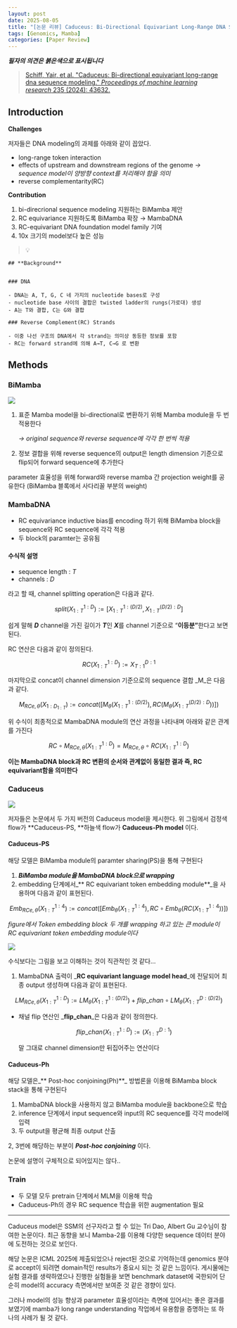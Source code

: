 ```yaml
---
layout: post
date: 2025-08-05
title: "[논문 리뷰] Caduceus: Bi-Directional Equivariant Long-Range DNA Sequence Modeling"
tags: [Genomics, Mamba]
categories: [Paper Review]
---
```


<span class="notion-red">_**필자의 의견은 붉은색으로 표시됩니다**_</span>


> [Schiff, Yair, et al. "Caduceus: Bi-directional equivariant long-range dna sequence modeling." ](https://pmc.ncbi.nlm.nih.gov/articles/PMC12189541/)[_Proceedings of machine learning research_](https://pmc.ncbi.nlm.nih.gov/articles/PMC12189541/)[ 235 (2024): 43632.](https://pmc.ncbi.nlm.nih.gov/articles/PMC12189541/)



## Introduction


**Challenges**


저자들은 DNA modeling의 과제를 아래와 같이 꼽았다.

- long-range token interaction
- effects of upstream and downstream regions of the genome 
_→ sequence model이 양방향 context를 처리해야 함을 의미_
- reverse complementarity(RC)

**Contribution**

1. bi-direcrional sequence modeling 지원하는 BiMamba 제안
1. RC equivariance 지원하도록 BiMamba 확장 → MambaDNA
1. RC-equivariant DNA foundation model family 기여
1. 10x 크기의 model보다 높은 성능

> 💡 


	## **Background**


	### DNA

	- DNA는 A, T, G, C 네 가지의 nucleotide bases로 구성
	- nucleotide base 사이의 결합은 twisted ladder의 rungs(가로대) 생성
	- A는 T와 결합, C는 G와 결합

	### Reverse Complement(RC) Strands

	- 이중 나선 구조의 DNA에서 각 strand는 의미상 동등한 정보를 포함
	- RC는 forward strand에 의해 A→T, C→G 로 변환


## Methods



### BiMamba


![](https://prod-files-secure.s3.us-west-2.amazonaws.com/542b861c-36a8-4051-84e5-8804b6728dba/2c247d59-7815-4980-99f0-8f0d21f445a7/image.png?X-Amz-Algorithm=AWS4-HMAC-SHA256&X-Amz-Content-Sha256=UNSIGNED-PAYLOAD&X-Amz-Credential=ASIAZI2LB466TRMXIFIN%2F20250816%2Fus-west-2%2Fs3%2Faws4_request&X-Amz-Date=20250816T041334Z&X-Amz-Expires=3600&X-Amz-Security-Token=IQoJb3JpZ2luX2VjECMaCXVzLXdlc3QtMiJHMEUCIGhwSzKUDz0HpXmyCgKryWcxi8QFyrMdNOq2nIrKHpgsAiEAlB%2B6USRDEGBApprDOrzWOgruq5Ru8mz6ZTTU%2FRU%2FZyUq%2FwMIbBAAGgw2Mzc0MjMxODM4MDUiDPtIO6VbJ5t8Yu4lyyrcA%2BNFAWWHTUc6KyJGOSVdlP6dAxVeV8KMlzBusYNSmBanlCZUc6iHbF5lHNdZuRHa228BdyVojtWR%2B%2F%2FSElGmxWQavkc%2Bj9%2FvrAYmxNfPxzSNDgM714D3fPvu7HwqhaCrEroZIB%2Fnflsl0I2%2B8iKhEDKTVfz0oSQTe3pHjQClHojUwQ3z%2BnLNrD2C9BIxDnmsnR579P53p4EpiqpPPYmlnTwR5yzShuglmaGiW3GLPHjeVpBmTyk27hABgZLrIhq4NmMoZn3g652ymL5XnCCTs%2Bs7Qkscum4x1yuoY%2Bhf67zl5zfN3AaoKoRcqmiAjlfFl%2Fth1fVzkQWRbfx5CrefukwBGPHRR9qIsCaqqukbn0mkpY1iDvfOXh031Q7z%2Bg3FRhx44UWCyuvnzMkW1F2rr%2BI4VIwRjmLw0mL%2FFGTBAgQyIqp%2FMjaUantTiEgYakz0hTPLkYX0i87adrpghBeLusx8gd4PGU4VwtwK7%2BJzJ0vaZUmkkomvlpaHoEq9pwfktzdbAnZ66qiuBf5bu4AKxd6HTDHolveCz8T2FHr4U%2B%2FuITBeE6vIEcYwvh3ousaNyp3TdwaxZ212xSs84LPaItiN6EMuSGgdK8DKdzW%2F4JfQu3MnzFWRVdYjYYLeMJfv%2F8QGOqUBcELxu7dI%2FUBuHKS7oNGstbu36%2FWnxOLwpjCzogAwPg8kx%2FDArE3uWMsYKWWqNpj5ljPPZcwnOgoBvHOvntSlhHOhHIcH%2BP6yOFPo4Zgrt2CD%2B%2FM1Hf9SwAc%2F2rJzau5PFACvNDiSr2NM1RO2LoonJgEi9%2B04Mzilt0NQ4%2FXsR8KneQOoXKuB0oZ0civmNVATQKBCfSTpSXd9QOmjlP9QWBNtVN6m&X-Amz-Signature=058642859cf58c163ba346c8378e44fdfd31378df0a4fb6fdc21799ae871d402&X-Amz-SignedHeaders=host&x-amz-checksum-mode=ENABLED&x-id=GetObject)

1. 표준 Mamba model을 bi-directional로 변환하기 위해 Mamba module을 두 번 적용한다

	_→ original sequence와 reverse sequence에 각각 한 번씩 적용_

1. 정보 결합을 위해 reverse sequence의 output은 length dimension 기준으로 flip되어 forward sequence에 추가한다

parameter 효율성을 위해 forward와 reverse mamba 간 projection weight를 공유한다 (BiMamba 블록에서 사다리꼴 부분의 weight)



### MambaDNA

- RC equivariance inductive bias를 encoding 하기 위해 BiMamba block을 sequence와 RC sequence에 각각 적용
- 두 block의 paramter는 공유됨


#### 수식적 설명

- sequence length : _T_
- channels : _D_

라고 할 때,  channel splitting operation은 다음과 같다.


$$
split(X^{1:D}_{1:T}):=[X^{1:(D/2)}_{1:T},X^{(D/2):D}_{1:T}]
$$


<span class="notion-red">쉽게 말해 </span><span class="notion-red">_**D**_</span><span class="notion-red"> channel을 가진 길이가 </span><span class="notion-red">_**T**_</span><span class="notion-red">인 </span><span class="notion-red">_**X**_</span><span class="notion-red">를 channel 기준으로 “</span><span class="notion-red">**이등분”**</span><span class="notion-red">한다고 보면 된다.</span>


RC 연산은 다음과 같이 정의된다.


$$
RC(X^{1:D}_{1:T}):=X^{D:1}_{T:1}
$$


마지막으로 concat이 channel dimension 기준으로의 sequence 결합 _M_은 다음과 같다.


$$
M_{RCe,\theta}(X_{1:D_{1:T}}):=concat([M_{\theta}(X^{1:(D/2)}_{1:T}),RC(M_{\theta}(X^{(D/2):D}_{1:T}))])
$$


위 수식이 최종적으로 MambaDNA module의 연산 과정을 나타내며 아래와 같은 관계를 가진다


$$
RC\circ M_{RCe,\theta}(X^{1:D}_{1:T}) = M_{RCe,\theta} \circ RC(X^{1:D}_{1:T})
$$


**이는 MambaDNA block과 RC 변환의 순서와 관계없이 동일한 결과 즉, RC equivariant함을 의미한다**



### Caduceus


![](https://prod-files-secure.s3.us-west-2.amazonaws.com/542b861c-36a8-4051-84e5-8804b6728dba/f94a60d7-8145-473b-aef9-7c68d3ec604a/image.png?X-Amz-Algorithm=AWS4-HMAC-SHA256&X-Amz-Content-Sha256=UNSIGNED-PAYLOAD&X-Amz-Credential=ASIAZI2LB466TRMXIFIN%2F20250816%2Fus-west-2%2Fs3%2Faws4_request&X-Amz-Date=20250816T041334Z&X-Amz-Expires=3600&X-Amz-Security-Token=IQoJb3JpZ2luX2VjECMaCXVzLXdlc3QtMiJHMEUCIGhwSzKUDz0HpXmyCgKryWcxi8QFyrMdNOq2nIrKHpgsAiEAlB%2B6USRDEGBApprDOrzWOgruq5Ru8mz6ZTTU%2FRU%2FZyUq%2FwMIbBAAGgw2Mzc0MjMxODM4MDUiDPtIO6VbJ5t8Yu4lyyrcA%2BNFAWWHTUc6KyJGOSVdlP6dAxVeV8KMlzBusYNSmBanlCZUc6iHbF5lHNdZuRHa228BdyVojtWR%2B%2F%2FSElGmxWQavkc%2Bj9%2FvrAYmxNfPxzSNDgM714D3fPvu7HwqhaCrEroZIB%2Fnflsl0I2%2B8iKhEDKTVfz0oSQTe3pHjQClHojUwQ3z%2BnLNrD2C9BIxDnmsnR579P53p4EpiqpPPYmlnTwR5yzShuglmaGiW3GLPHjeVpBmTyk27hABgZLrIhq4NmMoZn3g652ymL5XnCCTs%2Bs7Qkscum4x1yuoY%2Bhf67zl5zfN3AaoKoRcqmiAjlfFl%2Fth1fVzkQWRbfx5CrefukwBGPHRR9qIsCaqqukbn0mkpY1iDvfOXh031Q7z%2Bg3FRhx44UWCyuvnzMkW1F2rr%2BI4VIwRjmLw0mL%2FFGTBAgQyIqp%2FMjaUantTiEgYakz0hTPLkYX0i87adrpghBeLusx8gd4PGU4VwtwK7%2BJzJ0vaZUmkkomvlpaHoEq9pwfktzdbAnZ66qiuBf5bu4AKxd6HTDHolveCz8T2FHr4U%2B%2FuITBeE6vIEcYwvh3ousaNyp3TdwaxZ212xSs84LPaItiN6EMuSGgdK8DKdzW%2F4JfQu3MnzFWRVdYjYYLeMJfv%2F8QGOqUBcELxu7dI%2FUBuHKS7oNGstbu36%2FWnxOLwpjCzogAwPg8kx%2FDArE3uWMsYKWWqNpj5ljPPZcwnOgoBvHOvntSlhHOhHIcH%2BP6yOFPo4Zgrt2CD%2B%2FM1Hf9SwAc%2F2rJzau5PFACvNDiSr2NM1RO2LoonJgEi9%2B04Mzilt0NQ4%2FXsR8KneQOoXKuB0oZ0civmNVATQKBCfSTpSXd9QOmjlP9QWBNtVN6m&X-Amz-Signature=5168d3d53fe350f428dc809f9c4e289140e0b1aeb4b401c0f4b224b40bfee7d9&X-Amz-SignedHeaders=host&x-amz-checksum-mode=ENABLED&x-id=GetObject)


저자들은 논문에서 두 가지 버전의 Caduceus model을 제시한다. 위 그림에서 검정색 flow가 **Caduceus-PS, **하늘색 flow가 **Caduceus-Ph model** 이다.



#### Caduceus-PS


해당 모델은 BiMamba module의 paramter sharing(PS)을 통해 구현된다

1. _**BiMamba module을 MambaDNA block으로 wrapping**_
1. embedding 단계에서_** RC equivariant token embedding module**_을 사용하며 다음과 같이 표현된다.

$$
Emb_{RCe,\theta}(X^{1:4}_{1:T}):=concat([Emb_{\theta}(X^{1:4}_{1:T}),RC \circ Emb_{\theta}(RC(X^{1:4}_{1:T}))])
$$


_figure에서 Token embedding block 두 개를 wrapping 하고 있는 큰 module이 RC equivariant token embedding module이다_


![](https://prod-files-secure.s3.us-west-2.amazonaws.com/542b861c-36a8-4051-84e5-8804b6728dba/b175e4da-71eb-4e91-8c23-a06dabe673c9/image.png?X-Amz-Algorithm=AWS4-HMAC-SHA256&X-Amz-Content-Sha256=UNSIGNED-PAYLOAD&X-Amz-Credential=ASIAZI2LB466TRMXIFIN%2F20250816%2Fus-west-2%2Fs3%2Faws4_request&X-Amz-Date=20250816T041334Z&X-Amz-Expires=3600&X-Amz-Security-Token=IQoJb3JpZ2luX2VjECMaCXVzLXdlc3QtMiJHMEUCIGhwSzKUDz0HpXmyCgKryWcxi8QFyrMdNOq2nIrKHpgsAiEAlB%2B6USRDEGBApprDOrzWOgruq5Ru8mz6ZTTU%2FRU%2FZyUq%2FwMIbBAAGgw2Mzc0MjMxODM4MDUiDPtIO6VbJ5t8Yu4lyyrcA%2BNFAWWHTUc6KyJGOSVdlP6dAxVeV8KMlzBusYNSmBanlCZUc6iHbF5lHNdZuRHa228BdyVojtWR%2B%2F%2FSElGmxWQavkc%2Bj9%2FvrAYmxNfPxzSNDgM714D3fPvu7HwqhaCrEroZIB%2Fnflsl0I2%2B8iKhEDKTVfz0oSQTe3pHjQClHojUwQ3z%2BnLNrD2C9BIxDnmsnR579P53p4EpiqpPPYmlnTwR5yzShuglmaGiW3GLPHjeVpBmTyk27hABgZLrIhq4NmMoZn3g652ymL5XnCCTs%2Bs7Qkscum4x1yuoY%2Bhf67zl5zfN3AaoKoRcqmiAjlfFl%2Fth1fVzkQWRbfx5CrefukwBGPHRR9qIsCaqqukbn0mkpY1iDvfOXh031Q7z%2Bg3FRhx44UWCyuvnzMkW1F2rr%2BI4VIwRjmLw0mL%2FFGTBAgQyIqp%2FMjaUantTiEgYakz0hTPLkYX0i87adrpghBeLusx8gd4PGU4VwtwK7%2BJzJ0vaZUmkkomvlpaHoEq9pwfktzdbAnZ66qiuBf5bu4AKxd6HTDHolveCz8T2FHr4U%2B%2FuITBeE6vIEcYwvh3ousaNyp3TdwaxZ212xSs84LPaItiN6EMuSGgdK8DKdzW%2F4JfQu3MnzFWRVdYjYYLeMJfv%2F8QGOqUBcELxu7dI%2FUBuHKS7oNGstbu36%2FWnxOLwpjCzogAwPg8kx%2FDArE3uWMsYKWWqNpj5ljPPZcwnOgoBvHOvntSlhHOhHIcH%2BP6yOFPo4Zgrt2CD%2B%2FM1Hf9SwAc%2F2rJzau5PFACvNDiSr2NM1RO2LoonJgEi9%2B04Mzilt0NQ4%2FXsR8KneQOoXKuB0oZ0civmNVATQKBCfSTpSXd9QOmjlP9QWBNtVN6m&X-Amz-Signature=7d8d8a231e6e8622411843cf82d335fb4e5300c16b2e334ef7653faa25acb427&X-Amz-SignedHeaders=host&x-amz-checksum-mode=ENABLED&x-id=GetObject)


<span class="notion-red">수식보다는 그림을 보고 이해하는 것이 직관적인 것 같다…</span>

1. MambaDNA 출력이 _**RC equivariant language model head**_에 전달되어 최종 output 생성하며 다음과 같이 표현된다.

$$
LM_{RCe,\theta}(X^{1:D}_{1:T}):= LM_{\theta}(X^{1:(D/2)}_{1:T})+flip\_chan\circ LM_{\theta}(X^{D:(D/2)}_{1:T})
$$

- 채널 flip 연산인 _**flip\_chan**_은 다음과 같이 정의한다.

	$$
	flip\_chan(X^{1:D}_{1:T}):=(X^{D:1}_{1:T})
	$$


	말 그대로 channel dimension만 뒤집어주는 연산이다



#### Caduceus-Ph


해당 모델은_** Post-hoc conjoining(Ph)**_ 방법론을 이용해 BiMamba block stack을 통해 구현된다

1. MambaDNA block을 사용하지 않고 BiMamba module을 backbone으로 학습
1. inference 단계에서 input sequence와 input의 RC sequence를 각각 model에 입력
1. 두 output을 평균해 최종 output 산출

2, 3번에 해당하는 부분이 _**Post-hoc conjoining**_ 이다.


<span class="notion-red">논문에 설명이 구체적으로 되어있지는 않다..</span>



### Train

- 두 모델 모두 pretrain 단계에서 MLM을 이용해 학습
- Caduceus-Ph의 경우 RC sequence 학습을 위한 augmentation 필요

---


<span class="notion-red">Caduceus model은 SSM의 선구자라고 할 수 있는 Tri Dao, Albert Gu 교수님이 참여한 논문이다. 최근 동향을 보니 Mamba-2를 이용해 다양한 sequence 데이터 분야에 도전하는 것으로 보인다.</span>


<span class="notion-red">해당 논문은 ICML 2025에 제출되었으나 reject된 것으로 기억하는데 genomics 분야로 accept이 되려면 domain적인 results가 중요시 되는 것 같은 느낌이다. 게시물에는 실험 결과를 생략하였으나 진행한 실험들을 보면 benchmark dataset에 국한되어 단순히 model의 accuracy 측면에서만 보여준 것 같은 경향이 있다.</span>


<span class="notion-red">그러나 model의 성능 향상과 parameter 효율성이라는 측면에 있어서는 좋은 결과를 보였기에 mamba가 long range understanding 작업에서 유용함을 증명하는 또 하나의 사례가 될 것 같다.</span>

